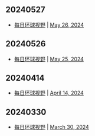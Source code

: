 ## 20240527
- [每日环球视野](https://idai.ly/) | [May 26, 2024](http://m.idai.ly/se/a193iG?1716652800)

## 20240526
- [每日环球视野](https://idai.ly/) | [May 25, 2024](http://m.idai.ly/se/a193iG?1716566400)

## 20240414
- [每日环球视野](https://idai.ly/) | [April 14, 2024](http://m.idai.ly/se/a193iG?1713024000)

## 20240330
- [每日环球视野](https://idai.ly/) | [March 30, 2024](http://m.idai.ly/se/a193iG?1711728000)

